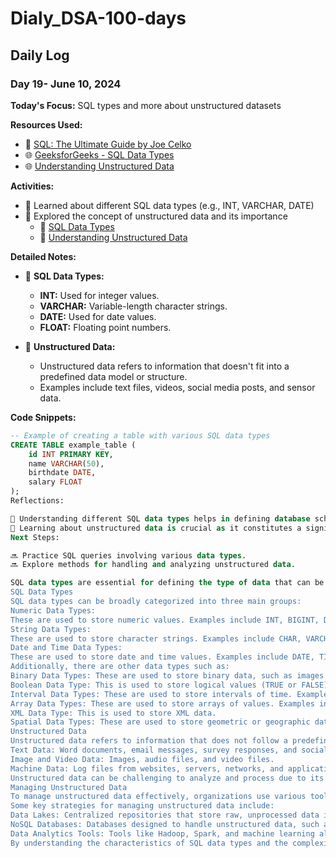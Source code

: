 # Dialy_DSA-100-days

## Daily Log

### Day 19- June 10, 2024

**Today's Focus:** SQL types and more about unstructured datasets

**Resources Used:**
- 📖 <a href="https://www.oreilly.com/library/view/sql-the-ultimate/9781119527074/">SQL: The Ultimate Guide by Joe Celko</a>
- 🌐 <a href="https://www.geeksforgeeks.org/sql-data-types-and-their-uses/">GeeksforGeeks - SQL Data Types</a>
- 🌐 <a href="https://www.dataversity.net/understanding-unstructured-data/">Understanding Unstructured Data</a>

**Activities:**
- 📝 Learned about different SQL data types (e.g., INT, VARCHAR, DATE)
- 📌 Explored the concept of unstructured data and its importance
  - 🔗 <a href="https://www.geeksforgeeks.org/sql-data-types-and-their-uses/">SQL Data Types</a>
  - 🔗 <a href="https://www.dataversity.net/understanding-unstructured-data/">Understanding Unstructured Data</a>

**Detailed Notes:**
- 📝 **SQL Data Types:**
  - **INT:** Used for integer values.
  - **VARCHAR:** Variable-length character strings.
  - **DATE:** Used for date values.
  - **FLOAT:** Floating point numbers.

- 📝 **Unstructured Data:**
  - Unstructured data refers to information that doesn't fit into a predefined data model or structure.
  - Examples include text files, videos, social media posts, and sensor data.

**Code Snippets:**
```sql
-- Example of creating a table with various SQL data types
CREATE TABLE example_table (
    id INT PRIMARY KEY,
    name VARCHAR(50),
    birthdate DATE,
    salary FLOAT
);
Reflections:

🤔 Understanding different SQL data types helps in defining database schemas effectively.
🚀 Learning about unstructured data is crucial as it constitutes a significant portion of big data in real-world applications.
Next Steps:

🔜 Practice SQL queries involving various data types.
🔜 Explore methods for handling and analyzing unstructured data.

SQL data types are essential for defining the type of data that can be stored in a database column or variable. They determine how data is stored and processed within a database. Here's a comprehensive overview of SQL data types and unstructured data sets:
SQL Data Types
SQL data types can be broadly categorized into three main groups:
Numeric Data Types:
These are used to store numeric values. Examples include INT, BIGINT, DECIMAL, and FLOAT.
String Data Types:
These are used to store character strings. Examples include CHAR, VARCHAR, TEXT, and NVARCHAR.
Date and Time Data Types:
These are used to store date and time values. Examples include DATE, TIME, DATETIME, and TIMESTAMP.
Additionally, there are other data types such as:
Binary Data Types: These are used to store binary data, such as images or audio files. Examples include BLOB and BYTEA.
Boolean Data Type: This is used to store logical values (TRUE or FALSE).
Interval Data Types: These are used to store intervals of time. Examples include INTERVAL YEAR, INTERVAL MONTH, and INTERVAL DAY.
Array Data Types: These are used to store arrays of values. Examples include ARRAY and JSON.
XML Data Type: This is used to store XML data.
Spatial Data Types: These are used to store geometric or geographic data. Examples include POINT, LINE, and POLYGON.
Unstructured Data
Unstructured data refers to information that does not follow a predefined format or structure. This type of data is difficult to store and manage in traditional relational databases. Examples of unstructured data include:
Text Data: Word documents, email messages, survey responses, and social media posts.
Image and Video Data: Images, audio files, and video files.
Machine Data: Log files from websites, servers, networks, and applications, as well as data from sensors and IoT devices.
Unstructured data can be challenging to analyze and process due to its lack of structure. However, it can provide valuable insights and information when properly managed and analyzed using specialized tools and techniques.
Managing Unstructured Data
To manage unstructured data effectively, organizations use various tools and platforms that can handle the complexity and variability of this type of data. These tools enable the extraction of meaningful insights and patterns from unstructured data, which can then be used for business intelligence and analytics applications.
Some key strategies for managing unstructured data include:
Data Lakes: Centralized repositories that store raw, unprocessed data in its native format.
NoSQL Databases: Databases designed to handle unstructured data, such as document-oriented databases like MongoDB.
Data Analytics Tools: Tools like Hadoop, Spark, and machine learning algorithms that can process and analyze large volumes of unstructured data.
By understanding the characteristics of SQL data types and the complexities of unstructured data, organizations can better design and manage their databases to handle a wide range of data types and formats.